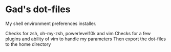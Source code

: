 # Gad's dot-files

My shell environment preferences installer.

Checks for zsh, oh-my-zsh, powerlevel10k and vim
Checks for a few plugins and ability of vim to handle my parameters
Then export the dot-files to the home directory
